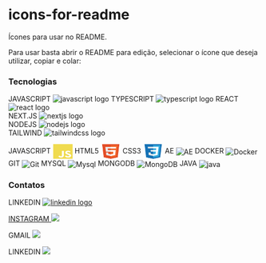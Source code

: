 # icons-for-readme
Ícones para usar no README.

Para usar basta abrir o README para edição, selecionar o ícone que deseja utilizar, copiar e colar:

### Tecnologias

JAVASCRIPT <img src="https://cdn.jsdelivr.net/gh/devicons/devicon/icons/javascript/javascript-original.svg" height="40" width="52" alt="javascript logo"  />
TYPESCRIPT <img src="https://cdn.jsdelivr.net/gh/devicons/devicon/icons/typescript/typescript-original.svg" height="40" width="52" alt="typescript logo"  />
REACT <img src="https://cdn.jsdelivr.net/gh/devicons/devicon/icons/react/react-original.svg" height="40" width="52" alt="react logo"/><br>
NEXT.JS <img src="https://cdn.jsdelivr.net/gh/devicons/devicon/icons/nextjs/nextjs-original.svg" height="40" width="52" color="white" alt="nextjs logo"/><br>
NODEJS <img src="https://cdn.jsdelivr.net/gh/devicons/devicon/icons/nodejs/nodejs-original.svg" height="40" width="52" alt="nodejs logo"/><br>
TAILWIND <img src="https://cdn.jsdelivr.net/gh/devicons/devicon/icons/tailwindcss/tailwindcss-plain.svg" height="40" width="52" alt="tailwindcss logo"/><br>

JAVASCRIPT <img align="center" alt="JS" height="30" width="40" src="https://raw.githubusercontent.com/devicons/devicon/master/icons/javascript/javascript-plain.svg">
HTML5 <img align="center" alt="HTML" height="30" width="40" src="https://raw.githubusercontent.com/devicons/devicon/master/icons/html5/html5-original.svg">
CSS3 <img align="center" alt="CSS" height="30" width="40" src="https://raw.githubusercontent.com/devicons/devicon/master/icons/css3/css3-original.svg">
AE <img align="center" alt="AE" height="30" width="40" src="https://cdn.jsdelivr.net/gh/devicons/devicon/icons/aftereffects/aftereffects-original.svg" />
DOCKER <img align="center" alt="Docker" height="30" width="40" src="https://cdn.jsdelivr.net/gh/devicons/devicon/icons/docker/docker-original.svg" />
GIT <img align="center" alt="Git" height="30" width="40" src="https://cdn.jsdelivr.net/gh/devicons/devicon/icons/git/git-original.svg" />
MYSQL <img align="center" alt="Mysql" height="30" width="40" src="https://cdn.jsdelivr.net/gh/devicons/devicon/icons/mysql/mysql-original.svg" />
MONGODB <img align="center" alt="MongoDB" height="30" width="40" src="https://cdn.jsdelivr.net/gh/devicons/devicon/icons/mongodb/mongodb-original.svg" />
JAVA <img align="center" alt="java" height="30" width="40"  src="https://cdn.jsdelivr.net/gh/devicons/devicon/icons/java/java-original.svg" />

### Contatos

LINKEDIN <a href="https://www.linkedin.com/in/???????" target="_blank"><img src="https://img.shields.io/static/v1?message=LinkedIn&logo=linkedin&label=&color=0077B5&logoColor=white&labelColor=&style=for-the-badge" height="35" alt="linkedin logo"/>

INSTAGRAM <a href="https://instagram.com/???????" target="_blank"><img src="https://img.shields.io/badge/-Instagram-%23E4405F?style=for-the-badge&logo=instagram&logoColor=white" target="_blank"></a>

GMAIL <a href = "mailto:?????@gmail.com"><img src="https://img.shields.io/badge/-Gmail-%23333?style=for-the-badge&logo=gmail&logoColor=white" target="_blank"></a>

LINKEDIN <a href="https://www.linkedin.com/in/??????" target="_blank"><img src="https://img.shields.io/badge/-LinkedIn-%230077B5?style=for-the-badge&logo=linkedin&logoColor=white" target="_blank"></a>
